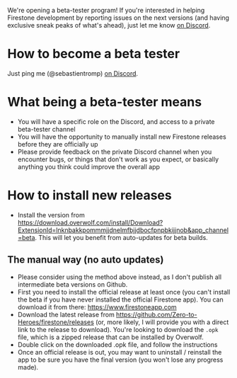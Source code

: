 We're opening a beta-tester program! If you're interested in helping Firestone development by reporting issues on the next versions (and having exclusive sneak peaks of what's ahead), just let me know [on Discord](https://discord.gg/FhEHn8w).

# How to become a beta tester

Just ping me (@sebastientromp) [on Discord](https://discord.gg/FhEHn8w).

# What being a beta-tester means

-   You will have a specific role on the Discord, and access to a private beta-tester channel
-   You will have the opportunity to manually install new Firestone releases before they are officially up
-   Please provide feedback on the private Discord channel when you encounter bugs, or things that don't work as you expect, or basically anything you think could improve the overall app

# How to install new releases

-   Install the version from https://download.overwolf.com/install/Download?ExtensionId=lnknbakkpommmjjdnelmfbjjdbocfpnpbkijjnob&app_channel=beta. This will let you benefit from auto-updates for beta builds.

## The manual way (no auto updates)

-   Please consider using the method above instead, as I don't publish all intermediate beta versions on Github.
-   First you need to install the official release at least once (you can't install the beta if you have never installed the official Firestone app). You can download it from there: https://www.firestoneapp.com
-   Download the latest release from https://github.com/Zero-to-Heroes/firestone/releases (or, more likely, I will provide you with a direct link to the release to download). You're looking to download the `.opk` file, which is a zipped release that can be installed by Overwolf.
-   Double click on the downloaded .opk file, and follow the instructions
-   Once an official release is out, you may want to uninstall / reinstall the app to be sure you have the final version (you won't lose any progress made).

